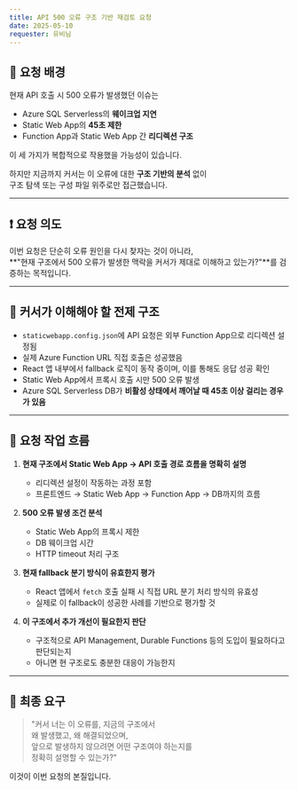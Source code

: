 ```yaml
---
title: API 500 오류 구조 기반 재검토 요청
date: 2025-05-10
requester: 유비님
---
```


## 📌 요청 배경

현재 API 호출 시 500 오류가 발생했던 이슈는  
- Azure SQL Serverless의 **웨이크업 지연**  
- Static Web App의 **45초 제한**  
- Function App과 Static Web App 간 **리디렉션 구조**

이 세 가지가 복합적으로 작용했을 가능성이 있습니다.

하지만 지금까지 커서는 이 오류에 대한 **구조 기반의 분석** 없이  
구조 탐색 또는 구성 파일 위주로만 접근했습니다.

---

## ❗ 요청 의도

이번 요청은 단순히 오류 원인을 다시 찾자는 것이 아니라,  
**"현재 구조에서 500 오류가 발생한 맥락을 커서가 제대로 이해하고 있는가?"**를 검증하는 목적입니다.

---

## 🧠 커서가 이해해야 할 전제 구조

- `staticwebapp.config.json`에 API 요청은 외부 Function App으로 리디렉션 설정됨
- 실제 Azure Function URL 직접 호출은 성공했음
- React 앱 내부에서 fallback 로직이 동작 중이며, 이를 통해도 응답 성공 확인
- Static Web App에서 프록시 호출 시만 500 오류 발생
- Azure SQL Serverless DB가 **비활성 상태에서 깨어날 때 45초 이상 걸리는 경우가 있음**

---

## 🧭 요청 작업 흐름

1. **현재 구조에서 Static Web App → API 호출 경로 흐름을 명확히 설명**
   - 리디렉션 설정이 작동하는 과정 포함
   - 프론트엔드 → Static Web App → Function App → DB까지의 흐름

2. **500 오류 발생 조건 분석**
   - Static Web App의 프록시 제한
   - DB 웨이크업 시간
   - HTTP timeout 처리 구조

3. **현재 fallback 분기 방식이 유효한지 평가**
   - React 앱에서 `fetch` 호출 실패 시 직접 URL 분기 처리 방식의 유효성
   - 실제로 이 fallback이 성공한 사례를 기반으로 평가할 것

4. **이 구조에서 추가 개선이 필요한지 판단**
   - 구조적으로 API Management, Durable Functions 등의 도입이 필요하다고 판단되는지
   - 아니면 현 구조로도 충분한 대응이 가능한지

---

## 🎯 최종 요구

> "커서 너는 이 오류를, 지금의 구조에서  
> 왜 발생했고, 왜 해결되었으며,  
> 앞으로 발생하지 않으려면 어떤 구조여야 하는지를  
> 정확히 설명할 수 있는가?"

이것이 이번 요청의 본질입니다.
